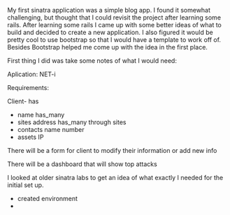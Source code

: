 My first sinatra application was a simple blog app. I found it somewhat challenging, but thought that I could revisit the project after learning some rails. After learning some rails I came up with some better ideas of what to build and decided to create a new application. I also figured it would be pretty cool to use bootstrap so that I would have a template to work off of. Besides Bootstrap helped me come up with the idea in the first place.

First thing I did was take some notes of what I would need:

Aplication: NET-i

Requirements:

Client-
has
  - name
has_many
  - sites
    address
has_many through sites
  - contacts
    name
    number
  - assets
    IP

There will be a form for client to modify their information or add new info

There will be a dashboard that will show top attacks

<!-- Starting the development -->

I looked at older sinatra labs to get an idea of what exactly I needed for the initial set up.

- created environment
- 


